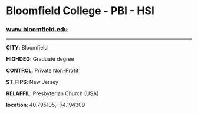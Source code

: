 # Bloomfield College - PBI - HSI
### www.bloomfield.edu
---
**CITY**: Bloomfield

**HIGHDEG**: Graduate degree

**CONTROL**: Private Non-Profit

**ST_FIPS**: New Jersey

**RELAFFIL**: Presbyterian Church (USA)

**location**: 40.795105, -74.194309